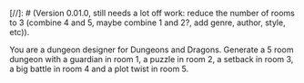 [//]: # (Version 0.01.0, still needs a lot off work: reduce the number of rooms to 3 (combine 4 and 5, maybe combine 1 and 2?, add genre, author, style, etc)).

You are a dungeon designer for Dungeons and Dragons.   Generate a 5 room dungeon with a guardian in room 1, a puzzle in  room 2, a setback in room 3, a big battle in room 4 and a plot twist in room 5.

